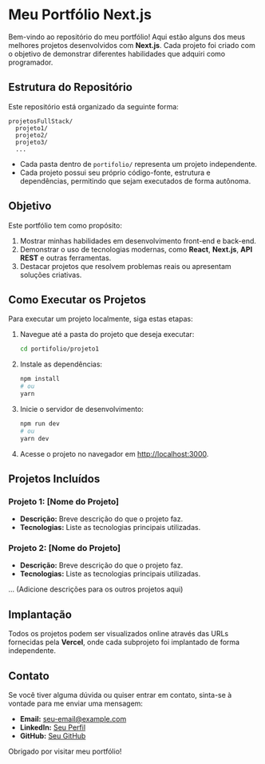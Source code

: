 # Meu Portfólio Next.js

Bem-vindo ao repositório do meu portfólio! Aqui estão alguns dos meus melhores projetos desenvolvidos com **Next.js**. Cada projeto foi criado com o objetivo de demonstrar diferentes habilidades que adquiri como programador.

## Estrutura do Repositório
Este repositório está organizado da seguinte forma:

```
projetosFullStack/
  projeto1/
  projeto2/
  projeto3/
  ...
```

- Cada pasta dentro de `portifolio/` representa um projeto independente.
- Cada projeto possui seu próprio código-fonte, estrutura e dependências, permitindo que sejam executados de forma autônoma.

## Objetivo
Este portfólio tem como propósito:

1. Mostrar minhas habilidades em desenvolvimento front-end e back-end.
2. Demonstrar o uso de tecnologias modernas, como **React**, **Next.js**, **API REST** e outras ferramentas.
3. Destacar projetos que resolvem problemas reais ou apresentam soluções criativas.

## Como Executar os Projetos
Para executar um projeto localmente, siga estas etapas:

1. Navegue até a pasta do projeto que deseja executar:
   ```bash
   cd portifolio/projeto1
   ```

2. Instale as dependências:
   ```bash
   npm install
   # ou
   yarn
   ```

3. Inicie o servidor de desenvolvimento:
   ```bash
   npm run dev
   # ou
   yarn dev
   ```

4. Acesse o projeto no navegador em [http://localhost:3000](http://localhost:3000).

## Projetos Incluídos
### Projeto 1: [Nome do Projeto]
- **Descrição:** Breve descrição do que o projeto faz.
- **Tecnologias:** Liste as tecnologias principais utilizadas.

### Projeto 2: [Nome do Projeto]
- **Descrição:** Breve descrição do que o projeto faz.
- **Tecnologias:** Liste as tecnologias principais utilizadas.

... (Adicione descrições para os outros projetos aqui)

## Implantação
Todos os projetos podem ser visualizados online através das URLs fornecidas pela **Vercel**, onde cada subprojeto foi implantado de forma independente.

## Contato
Se você tiver alguma dúvida ou quiser entrar em contato, sinta-se à vontade para me enviar uma mensagem:

- **Email:** [seu-email@example.com](mailto:seu-email@example.com)
- **LinkedIn:** [Seu Perfil](https://linkedin.com/in/seu-perfil)
- **GitHub:** [Seu GitHub](https://github.com/seu-usuario)

Obrigado por visitar meu portfólio!

